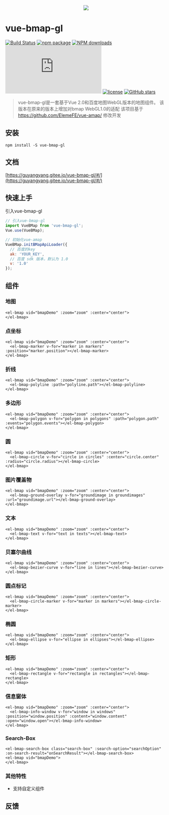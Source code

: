 <p align="center">
  <img src="https://cdn.rawgit.com/ElemeFE/vue-amap/master/src/docs/assets/images/logo.png">
</p>

# vue-bmap-gl
[![Build Status](https://travis-ci.org/ElemeFE/vue-amap.svg?branch=master)](https://travis-ci.org/ElemeFE/vue-amap)
[![npm package](https://img.shields.io/npm/v/vue-amap.svg)](https://www.npmjs.org/package/vue-amap)
[![NPM downloads](http://img.shields.io/npm/dm/vue-amap.svg)](https://npmjs.org/package/vue-amap)
![JS gzip size](http://img.badgesize.io/https://unpkg.com/vue-amap/src/lib/index.js?compression=gzip&label=gzip%20size:%20JS)
[![license](https://img.shields.io/github/license/elemefe/vue-amap.svg?style=flat-square)](https://github.com/ElemeFE/vue-amap)
[![GitHub stars](https://img.shields.io/github/stars/elemefe/vue-amap.svg?style=social&label=Star)](https://github.com/ElemeFE/vue-amap)

> vue-bmap-gl是一套基于Vue 2.0和百度地图WebGL版本的地图组件。
> 该版本在原来的版本上增加对bmap WebGL1.0的适配
> 该项目基于 https://github.com/ElemeFE/vue-amap/ 修改开发

## 安装
```
npm install -S vue-bmap-gl
```

## 文档
[https://guyangyang.gitee.io/vue-bmap-gl/#/](https://guyangyang.gitee.io/vue-bmap-gl/#/)


## 快速上手

引入vue-bmap-gl

```javascript
// 引入vue-bmap-gl
import VueBMap from 'vue-bmap-gl';
Vue.use(VueBMap);

// 初始化vue-amap
VueBMap.initBMapApiLoader({
  // 百度的key
  ak: 'YOUR_KEY',
  // 百度 sdk 版本，默认为 1.0
  v: '1.0'
});
```

## 组件

### 地图

```vue
<el-bmap vid="bmapDemo" :zoom="zoom" :center="center">
</el-bmap>
```

### 点坐标

```vue
<el-bmap vid="bmapDemo" :zoom="zoom" :center="center">
  <el-bmap-marker v-for="marker in markers" :position="marker.position"></el-bmap-marker>
</el-bmap>
```

### 折线

```vue
<el-bmap vid="bmapDemo" :zoom="zoom" :center="center">
  <el-bmap-polyline :path="polyline.path"></el-bmap-polyline>
</el-bmap>
```

### 多边形

```vue
<el-bmap vid="bmapDemo" :zoom="zoom" :center="center">
  <el-bmap-polygon v-for="polygon in polygons" :path="polygon.path" :events="polygon.events"></el-bmap-polygon>
</el-bmap>
```

### 圆

```vue
<el-bmap vid="bmapDemo" :zoom="zoom" :center="center">
  <el-bmap-circle v-for="circle in circles" :center="circle.center" :radius="circle.radius"></el-bmap-circle>
</el-bmap>
```

### 图片覆盖物

```vue
<el-bmap vid="bmapDemo" :zoom="zoom" :center="center">
  <el-bmap-ground-overlay v-for="groundimage in groundimages" :url="groundimage.url"></el-bmap-ground-overlay>
</el-bmap>
```

### 文本

```vue
<el-bmap vid="bmapDemo" :zoom="zoom" :center="center">
  <el-bmap-text v-for="text in texts"></el-bmap-text>
</el-bmap>
```

### 贝塞尔曲线

```vue
<el-bmap vid="bmapDemo" :zoom="zoom" :center="center">
  <el-bmap-bezier-curve v-for="line in lines"></el-bmap-bezier-curve>
</el-bmap>
```

### 圆点标记

```vue
<el-bmap vid="bmapDemo" :zoom="zoom" :center="center">
  <el-bmap-circle-marker v-for="marker in markers"></el-bmap-circle-marker>
</el-bmap>
```

### 椭圆

```vue
<el-bmap vid="bmapDemo" :zoom="zoom" :center="center">
  <el-bmap-ellipse v-for="ellipse in ellipses"></el-bmap-ellipse>
</el-bmap>
```

### 矩形

```vue
<el-bmap vid="bmapDemo" :zoom="zoom" :center="center">
  <el-bmap-rectangle v-for="rectangle in rectangles"></el-bmap-rectangle>
</el-bmap>
```

### 信息窗体

```vue
<el-bmap vid="bmapDemo" :zoom="zoom" :center="center">
  <el-bmap-info-window v-for="window in windows" :position="window.position" :content="window.content" :open="window.open"></el-bmap-info-window>
</el-bmap>
```

### Search-Box

```vue
<el-bmap-search-box class="search-box" :search-option="searchOption" :on-search-result="onSearchResult"></el-bmap-search-box>
<el-bmap vid="bmapDemo">
</el-bmap>
```

### 其他特性

* 支持自定义组件

## 反馈

